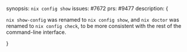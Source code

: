 synopsis: `nix config show`
issues: #7672
prs: #9477
description: {

`nix show-config` was renamed to `nix config show`, and `nix doctor` was renamed to `nix config check`, to be more consistent with the rest of the command-line interface.

}
